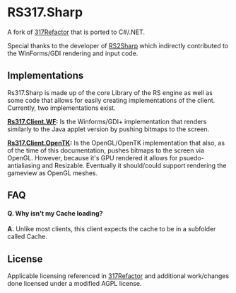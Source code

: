 # RS317.Sharp

A fork of [317Refactor](https://github.com/Jameskmonger/317refactor) that is ported to C#/.NET.

Special thanks to the developer of [RS2Sharp](https://www.rune-server.ee/runescape-development/rs2-client/downloads/466784-rs2sharp-fully-functioning-rs2-317-client-c-2.html) which indirectly contributed to the WinForms/GDI rendering and input code.

## Implementations

Rs317.Sharp is made up of the core Library of the RS engine as well as some code that allows for easily creating implementations of the client. Currently, two implementations exist.

**[Rs317.Client.WF](https://github.com/HelloKitty/RS317.Sharp/tree/master/src/Rs317.Client.WF):** Is the Winforms/GDI+ implementation that renders similarly to the Java applet version by pushing bitmaps to the screen.



**[Rs317.Client.OpenTK](https://github.com/HelloKitty/RS317.Sharp/tree/master/src/Rs317.Client.OpenTK):** Is the OpenGL/OpenTK implementation that also, as of the time of this documentation, pushes bitmaps to the screen via OpenGL. However, because it's GPU rendered it allows for psuedo-antialiasing and Resizable. Eventually it should/could support rendering the gameview as OpenGL meshes.

## FAQ

#### Q. Why isn't my **Cache** loading?

**A.** Unlike most clients, this client expects the cache to be in a subfolder called Cache.

## License

Applicable licensing referenced in [317Refactor](https://github.com/Jameskmonger/317refactor) and additional work/changes done licensed under a modified AGPL license.
